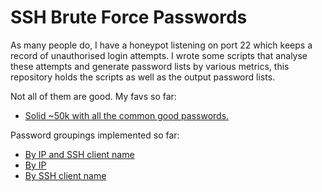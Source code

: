 SSH Brute Force Passwords
=========================

As many people do, I have a honeypot listening on port 22 which keeps a record
of unauthorised login attempts. I wrote some scripts that analyse these attempts
and generate password lists by various metrics, this repository holds the
scripts as well as the output password lists. 

Not all of them are good. My favs so far:

* [Solid ~50k with all the common good passwords.](passwords/by_client/dbca281176103cd834e0a63b62429d8f.txt)

Password groupings implemented so far:

* [By IP and SSH client name](passwords/by_ip_and_client/summary.txt)
* [By IP](passwords/by_ip/summary.txt)
* [By SSH client name](passwords/by_client/summary.txt)

